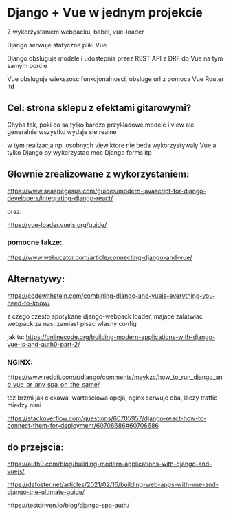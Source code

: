# Django + Vue w jednym projekcie
Z wykorzystaniem webpacku, babel, vue-loader

Django serwuje statyczne pliki Vue

Django obsluguje modele i udostepnia przez REST API z DRF do Vue na tym samym porcie

Vue obsluguje wiekszosc funkcjonalnosci, obsluge url z pomoca Vue Router itd

## Cel: strona sklepu z efektami gitarowymi?

Chyba tak, poki co sa tylko bardzo przykladowe modele i view ale generalnie wszystko wydaje sie realne

w tym realizacja np. osobnych view ktore nie beda wykorzystywaly Vue a tylko Django by wykorzystac moc Django forms itp

## Glownie zrealizowane z wykorzystaniem:

https://www.saaspegasus.com/guides/modern-javascript-for-django-developers/integrating-django-react/

oraz:

https://vue-loader.vuejs.org/guide/



### pomocne takze:

https://www.webucator.com/article/connecting-django-and-vue/


## Alternatywy:

https://codewithstein.com/combining-django-and-vuejs-everything-you-need-to-know/ 

z czego czesto spotykane django-webpack loader, majace zalatwiac webpack za nas, zamiast pisac wlasny config

jak tu:
https://onlinecode.org/building-modern-applications-with-django-vue-js-and-auth0-part-2/


### NGINX:

https://www.reddit.com/r/django/comments/maykzc/how_to_run_django_and_vue_or_any_spa_on_the_same/

tez brzmi jak ciekawa, wartosciowa opcja, nginx serwuje oba, laczy traffic miedzy nimi

https://stackoverflow.com/questions/60705957/django-react-how-to-connect-them-for-deployment/60706686#60706686


## do przejscia: 

https://auth0.com/blog/building-modern-applications-with-django-and-vuejs/

https://dafoster.net/articles/2021/02/16/building-web-apps-with-vue-and-django-the-ultimate-guide/

https://testdriven.io/blog/django-spa-auth/
